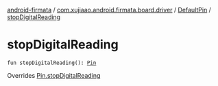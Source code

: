 [android-firmata](../../index.md) / [com.xujiaao.android.firmata.board.driver](../index.md) / [DefaultPin](index.md) / [stopDigitalReading](./stop-digital-reading.md)

# stopDigitalReading

`fun stopDigitalReading(): `[`Pin`](../-pin/index.md)

Overrides [Pin.stopDigitalReading](../-pin/stop-digital-reading.md)

